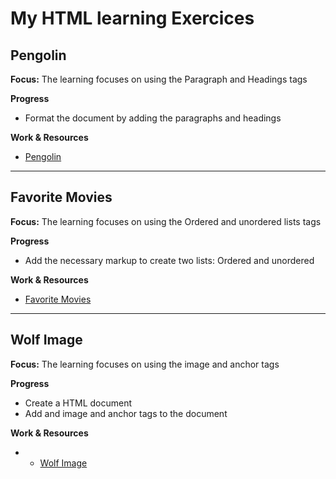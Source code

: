 # My HTML learning Exercices

## Pengolin
**Focus:** The learning focuses on using the Paragraph and Headings tags

**Progress**

- Format the document by adding the paragraphs and headings

**Work & Resources**

- [Pengolin](https://github.com/4zwazo/web-development-bootcamp/tree/main/1-html/exercises/1-pengolin/index.html)

---

## Favorite Movies
**Focus:** The learning focuses on using the Ordered and unordered lists tags

**Progress**

- Add the necessary markup to create two lists: Ordered and unordered

**Work & Resources**

- [Favorite Movies](https://github.com/4zwazo/web-development-bootcamp/tree/main/1-html/exercises/2-favorite-movies/index.html)

---

## Wolf Image
**Focus:** The learning focuses on using the image and anchor tags

**Progress**

- Create a HTML document
- Add and image and anchor tags to the document

**Work & Resources**

- - [Wolf Image](https://github.com/4zwazo/web-development-bootcamp/tree/main/1-html/exercises/3-wolf-images/index.html)